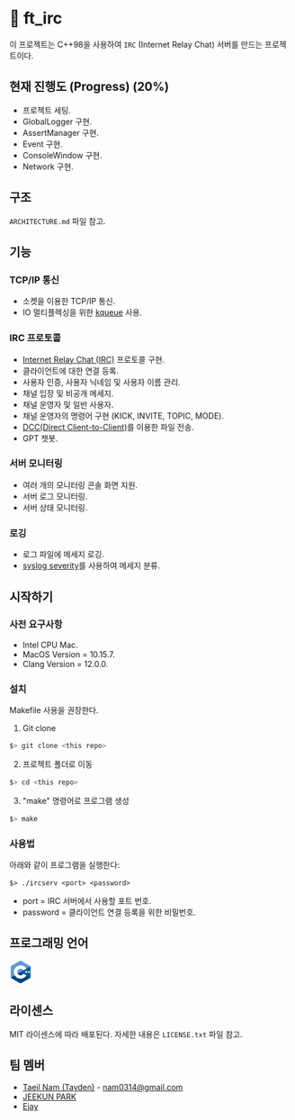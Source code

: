 # 💬 ft_irc
이 프로젝트는 C++98을 사용하여 ```IRC``` (Internet Relay Chat) 서버를 만드는 프로젝트이다.

## 현재 진행도 (Progress) (20%)
- 프로젝트 세팅.
- GlobalLogger 구현.
- AssertManager 구현.
- Event 구현.
- ConsoleWindow 구현.
- Network 구현.

## 구조
```ARCHITECTURE.md``` 파일 참고.

## 기능
### TCP/IP 통신
- 소켓을 이용한 TCP/IP 통신.
- IO 멀티플렉싱을 위한 [kqueue](https://man.freebsd.org/cgi/man.cgi?kqueue) 사용.

### IRC 프로토콜
- [Internet Relay Chat (IRC)](https://datatracker.ietf.org/doc/html/rfc1459) 프로토콜 구현.
- 클라이언트에 대한 연결 등록.
- 사용자 인증, 사용자 닉네임 및 사용자 이름 관리.
- 채널 입장 및 비공개 메세지.
- 채널 운영자 및 일반 사용자.
- 채널 운영자의 명령어 구현 (KICK, INVITE, TOPIC, MODE).
- [DCC(Direct Client-to-Client)](https://modern.ircdocs.horse/dcc.html)를 이용한 파일 전송.
- GPT 챗봇.

### 서버 모니터링
- 여러 개의 모니터링 콘솔 화면 지원.
- 서버 로그 모니터링.
- 서버 상태 모니터링.

### 로깅
- 로그 파일에 메세지 로깅.
- [syslog severity](https://datatracker.ietf.org/doc/html/rfc5424#section-6.2.1)를 사용하여 메세지 분류.

## 시작하기
### 사전 요구사항
- Intel CPU Mac.
- MacOS Version = 10.15.7.
- Clang Version = 12.0.0.

### 설치
Makefile 사용을 권장한다.
1. Git clone
```bash
$> git clone <this repo>
```
2. 프로젝트 폴더로 이동  
```bash
$> cd <this repo>
```
3. "make" 명령어로 프로그램 생성  
```bash
$> make
```

### 사용법
아래와 같이 프로그램을 실행한다:
```
$> ./ircserv <port> <password>
```
- port = IRC 서버에서 사용할 포트 번호.
- password = 클라이언트 연결 등록을 위한 비밀번호.

## 프로그래밍 언어
<a href="https://www.w3schools.com/cpp/" target="_blank" rel="noreferrer"> 
  <img src="https://raw.githubusercontent.com/devicons/devicon/master/icons/cplusplus/cplusplus-original.svg" alt="cplusplus" width="40" height="40"/> 
</a> 

## 라이센스
MIT 라이센스에 따라 배포된다. 자세한 내용은 ```LICENSE.txt``` 파일 참고.

## 팀 멤버
- [Taeil Nam (Tayden)](https://github.com/Taeil-Nam) - nam0314@gmail.com
- [JEEKUN PARK](https://github.com/jeekpark)
- [Ejay](https://github.com/Eonjoo-Oh)
